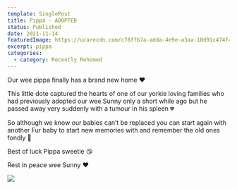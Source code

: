 ```yaml
---
template: SinglePost
title: Pippa - ADOPTED
status: Published
date: 2021-11-14
featuredImage: https://ucarecdn.com/c78ffb7a-adda-4e9e-a3aa-18d91c474f42/-/crop/432x408/0,20/-/preview/
excerpt: pippa
categories:
  - category: Recently Rehomed
---
```

Our wee pippa finally has a brand new home ❤️

This little dote captured the hearts of one of our yorkie loving families who had previously adopted our wee Sunny only a short while ago but he passed away very suddenly with a tumour in his spleen 💔

So although we know our babies can’t be replaced you can start again with another Fur baby to start new memories with and remember the old ones fondly 🌈 

Best of luck Pippa sweetie 😘

Rest in peace wee Sunny ❤️

![](https://ucarecdn.com/a3f95c11-ae3c-441e-93c4-f822b726903b/)